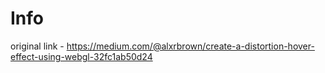# Info

original link - https://medium.com/@alxrbrown/create-a-distortion-hover-effect-using-webgl-32fc1ab50d24
